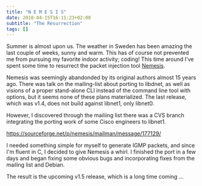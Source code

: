 ```yaml
---
title: "N E M E S I S"
date: 2018-04-15T16:11:23+02:00
subtitle: "The Resurrection"
tags: []
---
```


Summer is  almost upon us.  The  weather in Sweden has  been amazing the
last couple of weeks, sunny and  warm.  This has of course not prevented
me from pursuing my favorite  indoor activity; coding!  This time around
I've spent some time to resurrect the packet injection tool [Nemesis][].

<!--more-->

Nemesis was seemingly abandonded by its original authors almost 15 years
ago.  There  was talk on the  mailing-list about porting to  libdnet, as
well as visions of a proper  stand-alone CLI instead of the command line
tool with options,  but it seems none of these  plans materialized.  The
last  release, which  was v1.4,  does  not build  against libnet1,  only
libnet0.

However, I discovered  through the mailiing list there was  a CVS branch
integrating the porting work of some Cisco engineers to libnet1.

https://sourceforge.net/p/nemesis/mailman/message/177129/

I needed something simple for myself to generate IGMP packets, and since
I'm fluent in C, I decided to give Nemesis a whirl.  I finished the port
in a few days and began fixing some obvious bugs and incorporating fixes
from the mailing list and Debian.

The result is the upcoming v1.5 release, which is a long time coming ...

[Nemesis]: /projects/nemesis/
